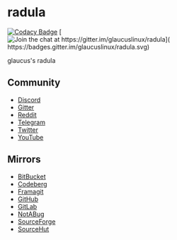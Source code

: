 # radula
[![Codacy Badge](
https://api.codacy.com/project/badge/Grade/ea8589b1287e4c92a5a38cdd9d5ace77)](
https://app.codacy.com/gh/glaucuslinux/radula?utm_source=github.com&utm_medium=referral&utm_content=glaucuslinux/radula&utm_campaign=Badge_Grade)
[![Join the chat at https://gitter.im/glaucuslinux/radula](
https://badges.gitter.im/glaucuslinux/radula.svg)](
https://gitter.im/glaucuslinux/radula?utm_source=badge&utm_medium=badge&utm_campaign=pr-badge&utm_content=badge)

glaucus's radula

## Community
* [Discord](https://discord.gg/nDKNmNc)
* [Gitter](https://gitter.im/glaucuslinux/radula)
* [Reddit](https://www.reddit.com/r/glaucus)
* [Telegram](https://t.me/glaucuslinux)
* [Twitter](https://twitter.com/glaucuslinux)
* [YouTube](https://www.youtube.com/channel/UCOpZsBcIF2NvJHuzdP1UP_w)

## Mirrors
* [BitBucket](https://bitbucket.org/glaucuslinux/radula)
* [Codeberg](https://codeberg.org/glaucuslinux/radula)
* [Framagit](https://framagit.org/glaucuslinux/radula)
* [GitHub](https://github.com/glaucuslinux/radula)
* [GitLab](https://gitlab.com/glaucuslinux/radula)
* [NotABug](https://notabug.org/glaucuslinux/radula)
* [SourceForge](https://git.code.sf.net/p/glaucuslinux/radula)
* [SourceHut](https://git.sr.ht/~glaucuslinux/radula)
